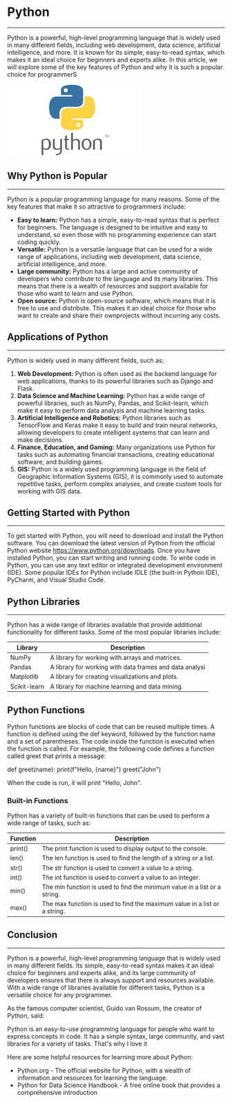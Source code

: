 # Python
_________________
Python is a powerful, high-level programming language that is widely used in many different fields, including web development, data science, artificial intelligence, and more. It is known for its simple, easy-to-read syntax, which makes it an ideal choice for beginners and experts alike. In this article, we will explore some of the key features of Python and why it is such a popular choice for programmerS

 ![Imagen](/PYTHN.png)

## Why Python is Popular
_________________
Python is a popular programming language for many reasons. Some of the key features that make it so attractive to programmers include:
- **Easy to learn:** Python has a simple, easy-to-read syntax that is perfect for beginners. The language is designed to be intuitive and easy to understand, so even those with no programming experience can start coding quickly.
- **Versatile:** Python is a versatile language that can be used for a wide range of applications, including web development, data science, artificial intelligence, and more.
- **Large community:** Python has a large and active community of developers who contribute to the language and its many libraries. This means that there is a wealth of resources and support available for those who want to learn and use Python.
- **Open source:** Python is open-source software, which means that it is free to use and distribute. This makes it an ideal choice for those who want to create and share their ownprojects without incurring any costs.

## Applications of Python
_________________
Python is widely used in many different fields, such as:
1. **Web Development:** Python is often used as the backend language for web applications, thanks to its powerful libraries such as Django and Flask.
2. **Data Science and Machine Learning:** Python has a wide range of powerful libraries, such as NumPy, Pandas, and Scikit-learn, which make it easy to perform data analysis and machine learning tasks.
3. **Artificial Intelligence and Robotics:** Python libraries such as TensorFlow and Keras make it easy to build and train neural networks, allowing developers to create intelligent systems that can learn and make decisions.
4. **Finance, Education, and Gaming:** Many organizations use Python for tasks such as automating financial transactions, creating educational software, and building games.
5. **GIS:** Python is a widely used programming language in the field of Geographic Information Systems (GIS), it is commonly used to automate repetitive tasks, perform complex analyses, and create custom tools for working with GIS data.

## Getting Started with Python
_________________
To get started with Python, you will need to download and install the Python software. You can download the latest version of Python from the official Python website https://www.python.org/downloads. Once you have installed Python, you can start writing and running code.
To write code in Python, you can use any text editor or integrated development environment (IDE).
Some popular IDEs for Python include IDLE (the built-in Python IDE), PyCharm, and Visual Studio Code.

## Python Libraries
_________________
Python has a wide range of libraries available that provide additional functionality for different tasks. Some of the most popular libraries include:

| Library | Description | 
|----------|----------|
| NumPy  | A library for working with arrays and matrices.  
| Pandas   | A library for working with data frames and data analysi  |
| Matplotlib   | A library for creating visualizations and plots.   | 
| Scikit-learn  | A library for machine learning and data mining.   | 

## Python Functions

Python functions are blocks of code that can be reused  multiple times. A function is defined using the def  keyword, followed by the function name and a set of parentheses. The code inside the function is executed when the function is called.
For example, the following code defines a function called greet that prints a message:

def greet(name):
    print(f"Hello, {name}")
greet("John")

When the code is run, it will print "Hello, John".

### Built-in Functions

Python has a variety of built-in functions that can be used to perform a wide range of tasks, such as:

| Function  | Description | 
|----------|----------|
| print()   | The print function is used to display output to the console.   |
|len()   | The len function is used to find the length of a string or a list.   | 
| str()    | The str function is used to convert a value to a string.   | 
|int()   | The int function is used to convert a value to an integer.  | 
| min()   | The min function is used to find the minimum value in a list or a string.   | 
| max()    | The max function is used to find the maximum value in a list or a string.   | 

## Conclusion
_________________
Python is a powerful, high-level programming language that is widely used in many different fields. Its simple, easy-to-read syntax makes it an ideal choice for beginners and experts alike, and its large community of developers ensures that there is always support and resources available. With a wide range of libraries available for different tasks, Python is a versatile choice for any programmer.

As the famous computer scientist, Guido van Rossum, the creator of Python, said:

Python is an easy-to-use programming language for people who want to express concepts in code. It has a simple syntax, large community, and vast libraries for a variety of tasks. That's why I love it


Here are some helpful resources for learning more about Python:
- Python.org - The official website for Python, with a wealth of information and resources for
learning the language.
- Python for Data Science Handbook - A free online book that provides a comprehensive
introduction
